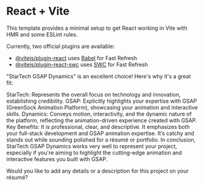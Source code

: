 # React + Vite

This template provides a minimal setup to get React working in Vite with HMR and some ESLint rules.

Currently, two official plugins are available:

- [@vitejs/plugin-react](https://github.com/vitejs/vite-plugin-react/blob/main/packages/plugin-react/README.md) uses [Babel](https://babeljs.io/) for Fast Refresh
- [@vitejs/plugin-react-swc](https://github.com/vitejs/vite-plugin-react-swc) uses [SWC](https://swc.rs/) for Fast Refresh










"StarTech GSAP Dynamics" is an excellent choice! Here's why it's a great fit:

StarTech: Represents the overall focus on technology and innovation, establishing credibility.
GSAP: Explicitly highlights your expertise with GSAP (GreenSock Animation Platform), showcasing your animation and interactive skills.
Dynamics: Conveys motion, interactivity, and the dynamic nature of the platform, reflecting the animation-driven experience created with GSAP.
Key Benefits:
It is professional, clear, and descriptive.
It emphasizes both your full-stack development and GSAP animation expertise.
It’s catchy and stands out while sounding polished for a résumé or portfolio.
In conclusion, StarTech GSAP Dynamics works very well to represent your project, especially if you're aiming to highlight the cutting-edge animation and interactive features you built with GSAP.

Would you like to add any details or a description for this project on your résumé?